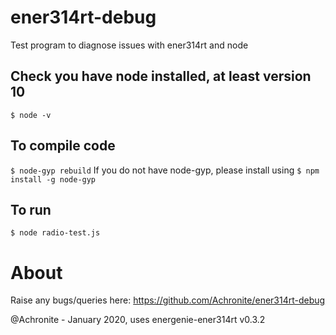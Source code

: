 # ener314rt-debug
Test program to diagnose issues with ener314rt and node

## Check you have node installed, at least version 10
``$ node -v``

## To compile code
``$ node-gyp rebuild``
If you do not have node-gyp, please install using ``$ npm install -g node-gyp``

## To run
``$ node radio-test.js``

# About

Raise any bugs/queries here: https://github.com/Achronite/ener314rt-debug

@Achronite - January 2020, uses energenie-ener314rt v0.3.2